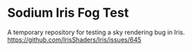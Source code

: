 # Sodium Iris Fog Test
A temporary repository for testing a sky rendering bug in Iris. https://github.com/IrisShaders/Iris/issues/645
